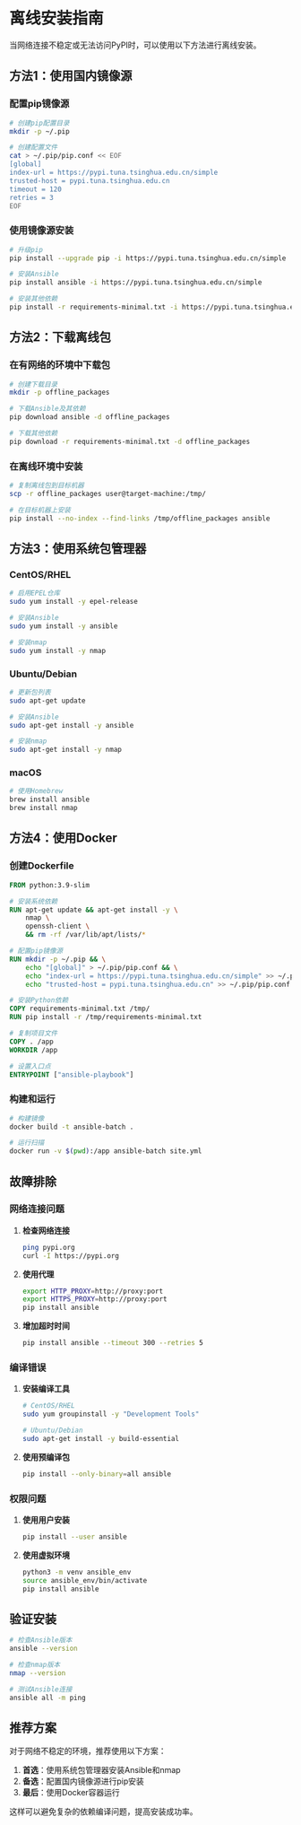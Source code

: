 # 离线安装指南

当网络连接不稳定或无法访问PyPI时，可以使用以下方法进行离线安装。

## 方法1：使用国内镜像源

### 配置pip镜像源

```bash
# 创建pip配置目录
mkdir -p ~/.pip

# 创建配置文件
cat > ~/.pip/pip.conf << EOF
[global]
index-url = https://pypi.tuna.tsinghua.edu.cn/simple
trusted-host = pypi.tuna.tsinghua.edu.cn
timeout = 120
retries = 3
EOF
```

### 使用镜像源安装

```bash
# 升级pip
pip install --upgrade pip -i https://pypi.tuna.tsinghua.edu.cn/simple

# 安装Ansible
pip install ansible -i https://pypi.tuna.tsinghua.edu.cn/simple

# 安装其他依赖
pip install -r requirements-minimal.txt -i https://pypi.tuna.tsinghua.edu.cn/simple
```

## 方法2：下载离线包

### 在有网络的环境中下载包

```bash
# 创建下载目录
mkdir -p offline_packages

# 下载Ansible及其依赖
pip download ansible -d offline_packages

# 下载其他依赖
pip download -r requirements-minimal.txt -d offline_packages
```

### 在离线环境中安装

```bash
# 复制离线包到目标机器
scp -r offline_packages user@target-machine:/tmp/

# 在目标机器上安装
pip install --no-index --find-links /tmp/offline_packages ansible
```

## 方法3：使用系统包管理器

### CentOS/RHEL

```bash
# 启用EPEL仓库
sudo yum install -y epel-release

# 安装Ansible
sudo yum install -y ansible

# 安装nmap
sudo yum install -y nmap
```

### Ubuntu/Debian

```bash
# 更新包列表
sudo apt-get update

# 安装Ansible
sudo apt-get install -y ansible

# 安装nmap
sudo apt-get install -y nmap
```

### macOS

```bash
# 使用Homebrew
brew install ansible
brew install nmap
```

## 方法4：使用Docker

### 创建Dockerfile

```dockerfile
FROM python:3.9-slim

# 安装系统依赖
RUN apt-get update && apt-get install -y \
    nmap \
    openssh-client \
    && rm -rf /var/lib/apt/lists/*

# 配置pip镜像源
RUN mkdir -p ~/.pip && \
    echo "[global]" > ~/.pip/pip.conf && \
    echo "index-url = https://pypi.tuna.tsinghua.edu.cn/simple" >> ~/.pip/pip.conf && \
    echo "trusted-host = pypi.tuna.tsinghua.edu.cn" >> ~/.pip/pip.conf

# 安装Python依赖
COPY requirements-minimal.txt /tmp/
RUN pip install -r /tmp/requirements-minimal.txt

# 复制项目文件
COPY . /app
WORKDIR /app

# 设置入口点
ENTRYPOINT ["ansible-playbook"]
```

### 构建和运行

```bash
# 构建镜像
docker build -t ansible-batch .

# 运行扫描
docker run -v $(pwd):/app ansible-batch site.yml
```

## 故障排除

### 网络连接问题

1. **检查网络连接**
   ```bash
   ping pypi.org
   curl -I https://pypi.org
   ```

2. **使用代理**
   ```bash
   export HTTP_PROXY=http://proxy:port
   export HTTPS_PROXY=http://proxy:port
   pip install ansible
   ```

3. **增加超时时间**
   ```bash
   pip install ansible --timeout 300 --retries 5
   ```

### 编译错误

1. **安装编译工具**
   ```bash
   # CentOS/RHEL
   sudo yum groupinstall -y "Development Tools"
   
   # Ubuntu/Debian
   sudo apt-get install -y build-essential
   ```

2. **使用预编译包**
   ```bash
   pip install --only-binary=all ansible
   ```

### 权限问题

1. **使用用户安装**
   ```bash
   pip install --user ansible
   ```

2. **使用虚拟环境**
   ```bash
   python3 -m venv ansible_env
   source ansible_env/bin/activate
   pip install ansible
   ```

## 验证安装

```bash
# 检查Ansible版本
ansible --version

# 检查nmap版本
nmap --version

# 测试Ansible连接
ansible all -m ping
```

## 推荐方案

对于网络不稳定的环境，推荐使用以下方案：

1. **首选**：使用系统包管理器安装Ansible和nmap
2. **备选**：配置国内镜像源进行pip安装
3. **最后**：使用Docker容器运行

这样可以避免复杂的依赖编译问题，提高安装成功率。 